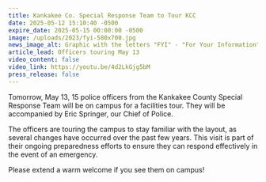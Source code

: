 ```yaml
---
title: Kankakee Co. Special Response Team to Tour KCC
date: 2025-05-12 15:10:40 -0500
expire_date: 2025-05-15 00:00:00 -0500
image: /uploads/2023/fyi-580x700.jpg
news_image_alt: Graphic with the letters "FYI" - "For Your Information"
article_lead: Officers touring May 13
video_content: false
video_link: https://youtu.be/4d2LkGjg5bM
press_release: false
---
```

Tomorrow, May 13, 15 police officers from the Kankakee County Special Response Team will be on campus for a facilities tour. They will be accompanied by Eric Springer, our Chief of Police.

The officers are touring the campus to stay familiar with the layout, as several changes have occurred over the past few years. This visit is part of their ongoing preparedness efforts to ensure they can respond effectively in the event of an emergency.

Please extend a warm welcome if you see them on campus!